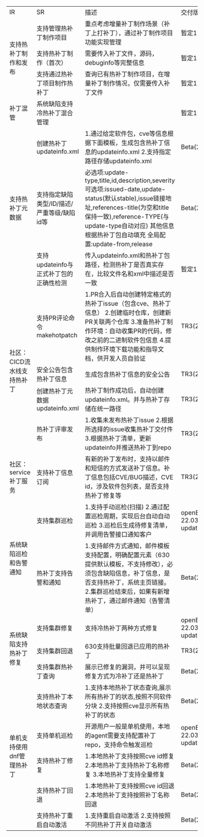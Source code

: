 <table>
	<tr>
		<td>IR</td>
		<td>SR</td>
    <td>描述</td>
    <td>交付版本</td>
	</tr>
	<tr>
		<td rowspan="3">支持热补丁制作和发布</td>
		<td>支持管理热补丁制作项目</td>
    <td>重点考虑增量补丁制作场景（补丁上打补丁），通过补丁制作项目功能实现管理</td>
    <td>暂定1230</td>
	</tr>
	<tr>
		<td>支持热补丁制作（首次）</td>
    <td>需要传入补丁文件，源码，debuginfo等完整信息</td>
    <td>暂定1230</td>
	</tr>
	<tr>
		<td>支持通过热补丁项目制作热补丁</td>
    <td>查询已有热补丁制作项目，在增量补丁制作情况，仅需要传入补丁文件</td>
    <td>暂定1230</td>
	</tr>
  <tr>
		<td>补丁混管</td>
		<td>系统缺陷支持冷热补丁混合管理</td>
		<td></td>
    <td>暂定1230</td>
  <tr>
		<td rowspan="3">支持热补丁元数据</td>
		<td>创建热补丁updateinfo.xml</td>
    <td>1.通过给定软件包，cve等信息根据下面模板，生成包含热补丁信息的updateinfo.xml
2.支持指定路径存储updateinfo.xml</td>
    <td>Beta(2023/05/24)</td>
	</tr>
	<tr>
		<td>支持指定缺陷类型/ID/描述/严重等级/缺陷id等</td>
    <td>必选项:update-type,title,id,description,severity
可选项:issued-date,update-status(默认stable),issue链接地址,references-title(为空和title保持一致),reference-TYPE(与update-type自动对应)
其他信息根据热补丁包自动填充
全局配置:update-from,release</td>
    <td>Beta(2023/05/24)</td>
	</tr>
	<tr>
		<td>支持updateinfo与正式补丁包的正确性检测</td>
    <td>传入updateinfo.xml和热补丁包路径，检测热补丁是否真实存在，比较文件名和xml中描述是否一致</td>
    <td>暂定1230</td>
	</tr>
  <tr>
		<td rowspan="4">社区：CICD流水线支持热补丁</td>
		<td>支持PR评论命令makehotpatch</td>
    <td>1.PR合入后自动创建特定格式的热补丁issue（包含cve、热补丁信息）
2.创建临时仓库，创建新PR关联两个仓库
3.准备热补丁制作环境：自动收集PR的代码，修改之前的二进制软件包信息
4.提供制作环境下载功能和指导文档，供开发人员自验证</td>
    <td>TR3(2023/06/03)</td>
	</tr>
	<tr>
		<td>安全公告包含热补丁信息</td>
    <td>生成包含热补丁信息的安全公告</td>
    <td>TR3(2023/06/03)</td>
	</tr>
	<tr>
		<td>创建热补丁元数据updateinfo.xml</td>
    <td>热补丁制作成功后，自动创建updateinfo.xml。并与热补丁存储在统一路径</td>
    <td>TR3(2023/06/03)</td>
	</tr>
  <tr>
		<td>热补丁评审发布</td>
    <td>1.收集未发布热补丁issue
2.根据所选择的issue收集热补丁交付件
3.根据热补丁清单，更新updateinfo并推送热补丁到repo</td>
    <td>TR3(2023/06/03)</td>
	</tr>
  <tr>
		<td>社区：service补丁服务</td>
		<td>支持补丁信息订阅</td>
		<td>有新的补丁发布时，支持以邮件和短信的方式发送补丁信息。补丁信息包括CVE/BUG描述，CVE id，涉及软件包列表，是否支持热补丁修复等</td>
    <td>TR3(2023/06/03)</td>
	</tr>
  <tr>
		<td rowspan="2">系统缺陷巡检和告警通知</td>
    <td>支持集群巡检</td>
    <td>1.支持手动巡检(扫描)
2.通过配置巡检周期，实现后台自动自动巡检
3.巡检后生成待修复清单，并调用告警接口通知客户</td>
    <td>openEuler-22.03-SP1 update</td>
	</tr>
  <tr>
    <td>热补丁支持告警和通知</td>
    <td>1.支持邮件方式通知，邮件模板支持配置，明确配置元素（630提供默认模板，不支持修改），必须包含缺陷信息，补丁信息，是否支持热补丁，系统主页链接。
2.集群巡检结束后，如果有新增热补丁，通过邮件通知（告警清单）</td>
    <td>Beta(2023/05/24)</td>
	</tr>
  <tr>
		<td rowspan="3">系统缺陷支持热补丁修复</td>
    <td>支持集群修复</td>
    <td>支持冷热补丁两种方式修复</td>
    <td>openEuler-22.03-SP1 update</td>
	</tr>
  <tr>
    <td>支持集群回退</td>
    <td>630支持批量回退已应用的热补丁</td>
    <td>TR3(2023/06/03)</td>
	</tr>
  <tr>
    <td>支持集群热补丁查询</td>
    <td>展示已修复的漏洞，并可以呈现修复方式为冷补丁还是热补丁</td>
    <td>Beta(2023/05/24)</td>
	</tr>
  <tr>
		<td rowspan="5">单机支持使用dnf管理热补丁</td>
    <td>支持热补丁本地状态查询</td>
    <td>1.支持本地热补丁状态查询,展示所有热补丁的状态,按照不同软件分块
2.支持按照cve显示所有热补丁的状态</td>
    <td>Beta(2023/05/24)</td>
	</tr>
  <tr>
    <td>支持单机巡检</td>
    <td>开源用户一般是单机使用，本地的agent需要支持配置补丁repo，支持命令触发巡检</td>
    <td>openEuler-22.03-SP1 update</td>
	</tr>
  <tr>
    <td>支持热补丁修复</td>
    <td>1.本地热补丁支持按照cve id修复
2.本地热补丁支持热补丁名称修复
3.本地热补丁支持全量修复</td>
    <td>Beta(2023/05/24)</td>
	</tr>
  <tr>
    <td>支持热补丁回退</td>
    <td>1.本地热补丁支持按照cve id回退
2.本地热补丁支持按照补丁名称回退</td>
    <td>Beta(2023/05/24)</td>
	</tr>
  <tr>
    <td>支持热补丁重启自动激活</td>
    <td>1.支持重启自动激活
2.支持按照不同热补丁开关自动激活</td>
    <td>Beta(2023/05/24)</td>
	</tr>
</table>

